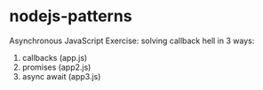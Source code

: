# nodejs-patterns

Asynchronous JavaScript Exercise: solving callback hell in  3 ways:
1. callbacks (app.js)
2. promises (app2.js)
3. async await (app3.js)


 
